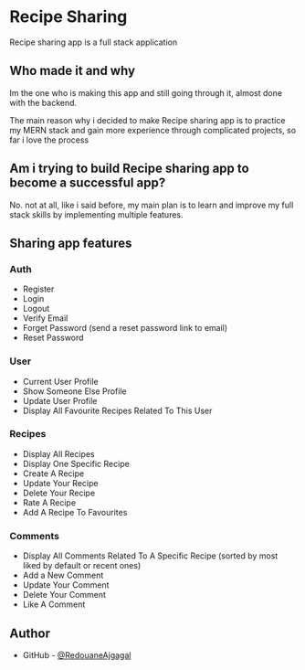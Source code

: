 # Recipe Sharing

Recipe sharing app is a full stack application

## Who made it and why

Im the one who is making this app and still going through it, almost done with the backend.

The main reason why i decided to make Recipe sharing app is to practice my MERN stack and gain more experience through complicated projects, so far i love the process

## Am i trying to build Recipe sharing app to become a successful app?

No. not at all, like i said before, my main plan is to learn and improve my full stack skills by implementing multiple features.

## Sharing app features

### Auth

 - Register
 - Login
 - Logout
 - Verify Email
 - Forget Password (send a reset password link to email)
 - Reset Password

### User

 - Current User Profile
 - Show Someone Else Profile
 - Update User Profile
 - Display All Favourite Recipes Related To This User

### Recipes

 - Display All Recipes
 - Display One Specific Recipe
 - Create A Recipe
 - Update Your Recipe
 - Delete Your Recipe
 - Rate A Recipe 
 - Add A Recipe To Favourites

### Comments

 - Display All Comments Related To A Specific Recipe (sorted by most liked by default or recent ones)
 - Add a New Comment
 - Update Your Comment
 - Delete Your Comment
 - Like A Comment

## Author

- GitHub - [@RedouaneAjgagal](https://github.com/RedouaneAjgagal)